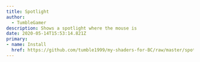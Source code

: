 ```yaml
---
title: Spotlight
author:
  - TumbleGamer
description: Shows a spotlight where the mouse is
date: 2020-05-14T15:53:14.821Z
primary:
- name: Install
  href: https://github.com/tumble1999/my-shaders-for-BC/raw/master/spotlight.bcs.json
---
```

